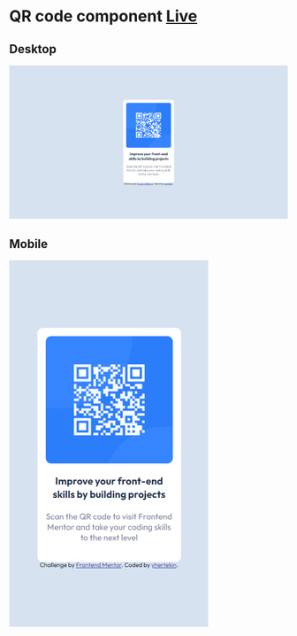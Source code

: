# QR code component [Live](https://yhertekin.github.io/qr-code-component/)

## Desktop

![desktop image of application](./images/desktop.PNG)

## Mobile

![mobile image of application](./images/mobile.PNG)
